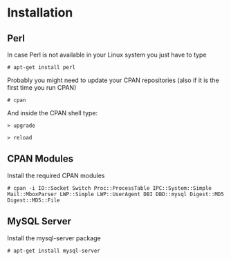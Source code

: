 Installation
============

Perl
----

In case Perl is not available in your Linux system you just have to type

`# apt-get install perl`

Probably you might need to update your CPAN repositories (also if it is the first time you run CPAN) 

`# cpan` 

And inside the CPAN shell type: 

`> upgrade`

`> reload`

CPAN Modules 
------------

Install the required CPAN modules 

`# cpan -i IO::Socket Switch Proc::ProcessTable IPC::System::Simple Mail::MboxParser LWP::Simple LWP::UserAgent DBI DBD::mysql Digest::MD5 Digest::MD5::File`

MySQL Server
------------

Install the mysql-server package 

`# apt-get install mysql-server`

